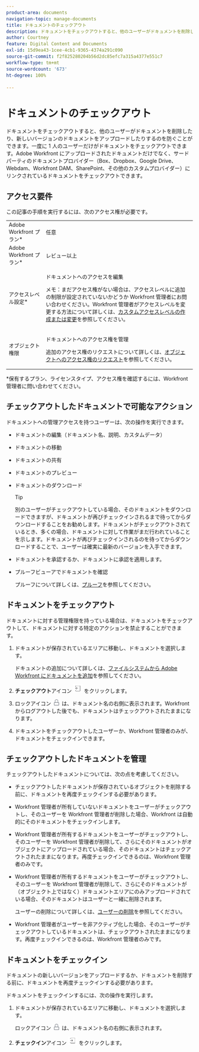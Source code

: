 ```yaml
---
product-area: documents
navigation-topic: manage-documents
title: ドキュメントのチェックアウト
description: ドキュメントをチェックアウトすると、他のユーザーがドキュメントを削除したり、新しいバージョンのドキュメントをアップロードしたりするのを防ぐことができます。一度に 1 人のユーザーだけがドキュメントをチェックアウトできます。Adobe Workfront にアップロードされたドキュメントだけでなく、サードパーティのドキュメントプロバイダー（Box、Dropbox、Google Drive、Webdam、Workfront DAM、SharePoint、その他のカスタムプロバイダー）にリンクされているドキュメントをチェックアウトできます。
author: Courtney
feature: Digital Content and Documents
exl-id: 15d9ea43-1cee-4cb1-9365-4374a291c090
source-git-commit: f2f825280204b56d2dc85efc7a315a4377e551c7
workflow-type: tm+mt
source-wordcount: '673'
ht-degree: 100%

---
```


# ドキュメントのチェックアウト

ドキュメントをチェックアウトすると、他のユーザーがドキュメントを削除したり、新しいバージョンのドキュメントをアップロードしたりするのを防ぐことができます。一度に 1 人のユーザーだけがドキュメントをチェックアウトできます。Adobe Workfront にアップロードされたドキュメントだけでなく、サードパーティのドキュメントプロバイダー（Box、Dropbox、Google Drive、Webdam、Workfront DAM、SharePoint、その他のカスタムプロバイダー）にリンクされているドキュメントをチェックアウトできます。 

## アクセス要件

この記事の手順を実行するには、次のアクセス権が必要です。

<table style="table-layout:auto"> 
 <col> 
 <col> 
 <tbody> 
  <tr> 
   <td role="rowheader">Adobe Workfront プラン*</td> 
   <td> <p>任意</p> </td> 
  </tr> 
  <tr> 
   <td role="rowheader">Adobe Workfront プラン*</td> 
   <td> <p>レビュー以上</p> </td> 
  </tr> 
  <tr> 
   <td role="rowheader">アクセスレベル設定*</td> 
   <td> <p>ドキュメントへのアクセスを編集</p> <p>メモ：まだアクセス権がない場合は、アクセスレベルに追加の制限が設定されていないかどうか Workfront 管理者にお問い合わせください。Workfront 管理者がアクセスレベルを変更する方法について詳しくは、<a href="../../administration-and-setup/add-users/configure-and-grant-access/create-modify-access-levels.md" class="MCXref xref">カスタムアクセスレベルの作成または変更</a>を参照してください。</p> </td> 
  </tr> 
  <tr> 
   <td role="rowheader">オブジェクト権限</td> 
   <td> <p>ドキュメントへのアクセス権を管理</p> <p>追加のアクセス権のリクエストについて詳しくは、<a href="../../workfront-basics/grant-and-request-access-to-objects/request-access.md" class="MCXref xref">オブジェクトへのアクセス権のリクエスト</a>を参照してください。</p> </td> 
  </tr> 
 </tbody> 
</table>

&#42;保有するプラン、ライセンスタイプ、アクセス権を確認するには、Workfront 管理者に問い合わせてください。

## チェックアウトしたドキュメントで可能なアクション

ドキュメントへの管理アクセスを持つユーザーは、次の操作を実行できます。

* ドキュメントの編集（ドキュメント名、説明、カスタムデータ）
* ドキュメントの移動
* ドキュメントの共有
* ドキュメントのプレビュー
* ドキュメントのダウンロード

  >[!TIP]
  >
  >別のユーザーがチェックアウトしている場合、そのドキュメントをダウンロードできますが、ドキュメントが再びチェックインされるまで待ってからダウンロードすることをお勧めします。ドキュメントがチェックアウトされているとき、多くの場合、ドキュメントに対して作業がまだ行われていることを示します。ドキュメントが再びチェックインされるのを待ってからダウンロードすることで、ユーザーは確実に最新のバージョンを入手できます。

* ドキュメントを承認するか、ドキュメントに承認を適用します。
* プルーフビューアでドキュメントを確認

  プルーフについて詳しくは、[プルーフ](../../review-and-approve-work/proofing/proofing.md)を参照してください。

## ドキュメントをチェックアウト

ドキュメントに対する管理権限を持っている場合は、ドキュメントをチェックアウトして、ドキュメントに対する特定のアクションを禁止することができます。 

1. ドキュメントが保存されているエリアに移動し、ドキュメントを選択します。 

   ドキュメントの追加について詳しくは、[ファイルシステムから Adobe Workfront にドキュメントを追加](../../documents/adding-documents-to-workfront/add-documents-from-file-system.md)を参照してください。

1. **チェックアウト**&#x200B;アイコン ![](assets/check-out-25x23.png) をクリックします。

1. ロックアイコン ![](assets/lock-icon-locked-qs.png) は、ドキュメント名の右側に表示されます。Workfront からログアウトした後でも、ドキュメントはチェックアウトされたままになります。
1. ドキュメントをチェックアウトしたユーザーか、Workfront 管理者のみが、ドキュメントをチェックインできます。

## チェックアウトしたドキュメントを管理

チェックアウトしたドキュメントについては、次の点を考慮してください。

* チェックアウトしたドキュメントが保存されているオブジェクトを削除する前に、ドキュメントを再度チェックインする必要があります。 
* Workfront 管理者が所有していないドキュメントをユーザーがチェックアウトし、そのユーザーを Workfront 管理者が削除した場合、Workfront は自動的にそのドキュメントをチェックインします。
* Workfront 管理者が所有するドキュメントをユーザーがチェックアウトし、そのユーザーを Workfront 管理者が削除して、さらにそのドキュメントがオブジェクトにアップロードされている場合、そのドキュメントはチェックアウトされたままになります。再度チェックインできるのは、Workfront 管理者のみです。
* Workfront 管理者が所有するドキュメントをユーザーがチェックアウトし、そのユーザーを Workfront 管理者が削除して、さらにそのドキュメントが（オブジェクト上ではなく）ドキュメントエリアにのみアップロードされている場合、そのドキュメントはユーザーと一緒に削除されます。

  ユーザーの削除について詳しくは、[ユーザーの削除](../../administration-and-setup/add-users/create-and-manage-users/delete-a-user.md)を参照してください。

* Workfront 管理者がユーザーを非アクティブ化した場合、そのユーザーがチェックアウトしているドキュメントは、チェックアウトされたままになります。再度チェックインできるのは、Workfront 管理者のみです。 

## ドキュメントをチェックイン

ドキュメントの新しいバージョンをアップロードするか、ドキュメントを削除する前に、ドキュメントを再度チェックインする必要があります。 

ドキュメントをチェックインするには、次の操作を実行します。

1. ドキュメントが保存されているエリアに移動し、ドキュメントを選択します。 

   ロックアイコン ![](assets/lock-icon-locked-qs.png) は、ドキュメント名の右側に表示されます。

1. **チェックイン**&#x200B;アイコン ![](assets/check-in-25x22.png) をクリックします。
